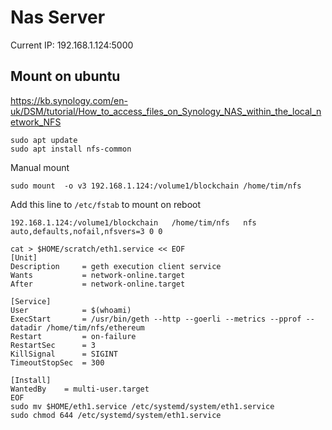 # Nas Server

Current IP: 192.168.1.124:5000

## Mount on ubuntu

https://kb.synology.com/en-uk/DSM/tutorial/How_to_access_files_on_Synology_NAS_within_the_local_network_NFS


```
sudo apt update
sudo apt install nfs-common
```

Manual mount
```
sudo mount  -o v3 192.168.1.124:/volume1/blockchain /home/tim/nfs
```

Add this line to `/etc/fstab` to mount on reboot

```
192.168.1.124:/volume1/blockchain	/home/tim/nfs	nfs	auto,defaults,nofail,nfsvers=3 0 0
```

```
cat > $HOME/scratch/eth1.service << EOF 
[Unit]
Description     = geth execution client service
Wants           = network-online.target
After           = network-online.target 

[Service]
User            = $(whoami)
ExecStart       = /usr/bin/geth --http --goerli --metrics --pprof --datadir /home/tim/nfs/ethereum
Restart         = on-failure
RestartSec      = 3
KillSignal      = SIGINT
TimeoutStopSec  = 300

[Install]
WantedBy    = multi-user.target
EOF
sudo mv $HOME/eth1.service /etc/systemd/system/eth1.service
sudo chmod 644 /etc/systemd/system/eth1.service
```
